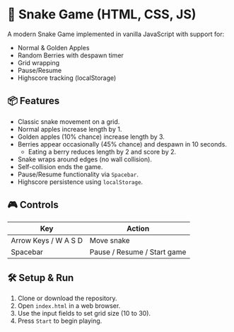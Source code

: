 # 🐍 Snake Game (HTML, CSS, JS)

A modern Snake Game implemented in vanilla JavaScript with support for:
- Normal & Golden Apples
- Random Berries with despawn timer
- Grid wrapping
- Pause/Resume
- Highscore tracking (localStorage)

## 📦 Features

- Classic snake movement on a grid.
- Normal apples increase length by 1.
- Golden apples (10% chance) increase length by 3.
- Berries appear occasionally (45% chance) and despawn in 10 seconds.
  - Eating a berry reduces length by 2 and score by 2.
- Snake wraps around edges (no wall collision).
- Self-collision ends the game.
- Pause/Resume functionality via `Spacebar`.
- Highscore persistence using `localStorage`.

## 🎮 Controls

| Key          | Action                |
|--------------|-----------------------|
| Arrow Keys / W A S D | Move snake      |
| Spacebar     | Pause / Resume / Start game   |

## 🛠 Setup & Run

1. Clone or download the repository.
2. Open `index.html` in a web browser.
3. Use the input fields to set grid size (10 to 30).
4. Press `Start` to begin playing.
